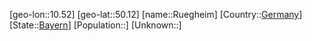 ﻿---
location: [50.12,10.52]
type: City
tags:
- geo/City


SpocWebEntityId: 33844
isDeleted: false
confidential: public

---
[geo-lon::10.52]
[geo-lat::50.12]
[name::Ruegheim]
[Country::[Germany](geo/Continent/Europe/Germany.md)]
[State::[Bayern](geo/Continent/Europe/Germany/Bayern.md)]
[Population::]
[Unknown::]

